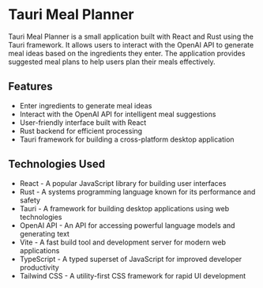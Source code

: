 # Tauri Meal Planner

Tauri Meal Planner is a small application built with React and Rust using the Tauri framework. It allows users to interact with the OpenAI API to generate meal ideas based on the ingredients they enter. The application provides suggested meal plans to help users plan their meals effectively.

## Features

- Enter ingredients to generate meal ideas
- Interact with the OpenAI API for intelligent meal suggestions
- User-friendly interface built with React
- Rust backend for efficient processing
- Tauri framework for building a cross-platform desktop application

## Technologies Used

- React - A popular JavaScript library for building user interfaces
- Rust - A systems programming language known for its performance and safety
- Tauri - A framework for building desktop applications using web technologies
- OpenAI API - An API for accessing powerful language models and generating text
- Vite - A fast build tool and development server for modern web applications
- TypeScript - A typed superset of JavaScript for improved developer productivity
- Tailwind CSS - A utility-first CSS framework for rapid UI development

